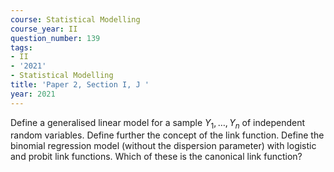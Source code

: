 ```yaml
---
course: Statistical Modelling
course_year: II
question_number: 139
tags:
- II
- '2021'
- Statistical Modelling
title: 'Paper 2, Section I, J '
year: 2021
---
```




Define a generalised linear model for a sample $Y_{1}, \ldots, Y_{n}$ of independent random variables. Define further the concept of the link function. Define the binomial regression model (without the dispersion parameter) with logistic and probit link functions. Which of these is the canonical link function?